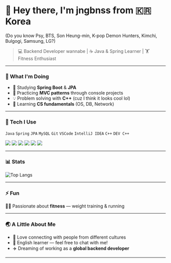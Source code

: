 # 👋 Hey there, I'm jngbnss from 🇰🇷 Korea  
(Do you know Psy, BTS, Son Heung-min, K-pop Demon Hunters, Kimchi, Bulgogi, Samsung, LG?)

> 💻 Backend Developer wannabe | ☕ Java & Spring Learner | 🏋️ Fitness Enthusiast  

---

### 🚀 What I'm Doing
- 🌱 Studying **Spring Boot** & **JPA**
- 🧩 Practicing **MVC patterns** through console projects  
- 💡 Problem solving with **C++** (cuz I think it looks cool lol)
- 🧠 Learning **CS fundamentals** (OS, DB, Network)

---

### 🧰 Tech I Use
`Java` `Spring` `JPA` `MySQL` `Git` `VSCode` `IntelliJ IDEA` `C++` `DEV C++`

<p align="left">
  <img src="https://img.shields.io/badge/Java-F89820?style=for-the-badge&logo=openjdk&logoColor=white"/>
  <img src="https://img.shields.io/badge/Spring-6DB33F?style=for-the-badge&logo=spring&logoColor=white"/>
  <img src="https://img.shields.io/badge/JPA-59666C?style=for-the-badge&logo=hibernate&logoColor=white"/>
  <img src="https://img.shields.io/badge/MySQL-00648B?style=for-the-badge&logo=mysql&logoColor=white"/>
  <img src="https://img.shields.io/badge/Git-F05033?style=for-the-badge&logo=git&logoColor=white"/>
  <img src="https://img.shields.io/badge/C++-00599C?style=for-the-badge&logo=cplusplus&logoColor=white"/>
</p>

---

### 📊 Stats
![Top Langs](https://github-readme-stats.vercel.app/api/top-langs/?username=jngbnss&layout=compact&theme=github_dark)

<!--
![GitHub stats](https://github-readme-stats.vercel.app/api?username=jngbnss&show_icons=true&theme=github_dark)
-->

---

### ⚡ Fun
🏋️‍♂️ Passionate about **fitness** — weight training & running  

---

### 🌏 A Little About Me
- 🤝 Love connecting with people from different cultures  
- 💬 English learner — feel free to chat with me!  
- ✈️ Dreaming of working as a **global backend developer**

---


